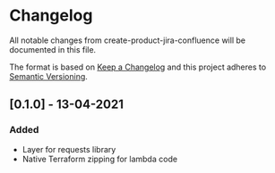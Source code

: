 # Changelog

All notable changes from create-product-jira-confluence will be documented in this file.

The format is based on [Keep a Changelog](http://keepachangelog.com/en/1.0.0/)
and this project adheres to [Semantic Versioning](http://semver.org/spec/v2.0.0.html).

## [0.1.0] - 13-04-2021

### Added

- Layer for requests library
- Native Terraform zipping for lambda code